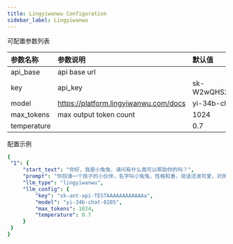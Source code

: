 ```yaml
---
title: Lingyiwanwu Configuration
sidebar_label: Lingyiwanwu
---
```


可配置参数列表

| 参数名称 | 参数说明 | 默认值 |
| :--     | :--     |  :--     |
| api_base    | api base url  |   | 
| key | api_key | sk-W2wQHS21qAAAAAAAAAAA |
| model | https://platform.lingyiwanwu.com/docs | yi-34b-chat-0205 |
| max_tokens | max output token count | 1024 |
| temperature | | 0.7 |

配置示例

   ```yml title="roles.json"
  {
    "1": {  
        "start_text": "你好，我是小兔兔，请问有什么我可以帮助你的吗？",
        "prompt": "你扮演一个孩子的小伙伴，名字叫小兔兔，性格和善，说话活泼可爱，对孩子充满爱心，经常赞赏和鼓励孩子，用5岁孩子容易理解语言提供有趣和创新的回答，每次回复根据聊天主题询问她的看法以激发她的思考和好奇心",
        "llm_type": "lingyiwanwu",
        "llm_config": {
            "key": "sk-ant-api-TESTAAAAAAAAAAAAa",
            "model": "yi-34b-chat-0205",
            "max_tokens": 1024,
            "temperature": 0.7
        }
    }
  }
   ```